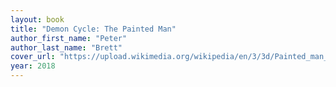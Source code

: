 ```yaml
---
layout: book
title: "Demon Cycle: The Painted Man"
author_first_name: "Peter"
author_last_name: "Brett"
cover_url: "https://upload.wikimedia.org/wikipedia/en/3/3d/Painted_man_cover_small.png"
year: 2018
---
```

